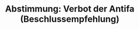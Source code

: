 ---
abstimmung:
  abstimmung: 1
  bundestagssitzung: 167
  datum: 19. Juni 2020
  legislaturperiode: 19
categories:
- Todo
data:
- title: Abstimmungsergebnis 20200619_1-data.pdf
  url: /res/2021-btw/abstimmungsergebnisse/20200619_1-data.pdf
- title: Abstimmungsergebnis 20200619_1_xls-data.xlsx
  url: /res/2021-btw/abstimmungsergebnisse/20200619_1_xls-data.xlsx
- title: Abstimmungsergebnis 20200619_1_xls-data.csv
  url: /res/2021-btw/abstimmungsergebnisse/csv/20200619_1_xls-data.csv
ergebnis:
  AfD:
    enthaltung: 0
    gesamt: 89
    ja: 0
    nein: 84
    nichtabgegeben: 5
    ungueltig: 0
  Bündnis 90/Die Grünen:
    enthaltung: 0
    gesamt: 67
    ja: 62
    nein: 0
    nichtabgegeben: 5
    ungueltig: 0
  Die Linke:
    enthaltung: 0
    gesamt: 69
    ja: 59
    nein: 0
    nichtabgegeben: 10
    ungueltig: 0
  FDP:
    enthaltung: 0
    gesamt: 80
    ja: 72
    nein: 0
    nichtabgegeben: 8
    ungueltig: 0
  cdu/csu:
    enthaltung: 0
    gesamt: 246
    ja: 224
    nein: 0
    nichtabgegeben: 22
    ungueltig: 0
  file: 20200619_1_xls-data.xlsx
  fraktionslos:
    enthaltung: 0
    gesamt: 6
    ja: 1
    nein: 1
    nichtabgegeben: 4
    ungueltig: 0
  spd:
    enthaltung: 0
    gesamt: 152
    ja: 136
    nein: 0
    nichtabgegeben: 16
    ungueltig: 0
layout: abstimmung
links:
- title: Link zu bundestag.de
  url: https://www.bundestag.de/parlament/plenum/abstimmung/abstimmung?id=678
preview: 'Deutscher Bundestag


  167. Sitzung des Deutschen Bundestages

  am Freitag, 19. Juni 2020


  Endgültiges Ergebnis der Namentlichen Abstimmung Nr. 1


  Beschlussempfehlung des Ausschusses für Inneres und Heimat (4. Ausschuss)

  zu dem Antrag der Abgeordneten Martin Hess, Dr. Bernd Baumann, Dr. Gottfried Curio,

  weiterer Abgeordneter und der Fraktion der AfD

  Antiextremistischer Grundkonsens in Politik und Gesellschaft - Rechtsstaat und

  Demokratie schützen - Antifa ächten

  dr.s 19/13521 und 19/17197'
tags:
- Todo
title: 'Abstimmung: Verbot der Antifa (Beschlussempfehlung)'
---